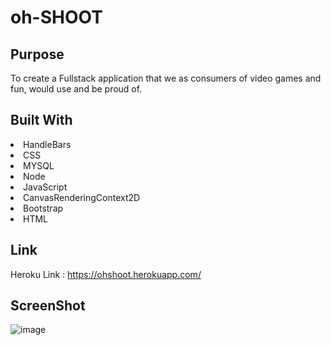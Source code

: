 # oh-SHOOT

## Purpose
To create a Fullstack application that we as consumers of video games and fun, would use and be proud of.

## Built With
<li>
HandleBars
</li>
<li>
CSS
</li>
<li>
MYSQL
</li>
<li>
Node
</li>
<li>
JavaScript
</li>
<li>
CanvasRenderingContext2D
</li>
<li>
Bootstrap
</li>
<li>
HTML
</li>

## Link
Heroku Link : https://ohshoot.herokuapp.com/

## ScreenShot
![image](https://user-images.githubusercontent.com/100390351/178166114-375c7f9b-b2f8-4a03-a5d5-3791281374aa.png)
